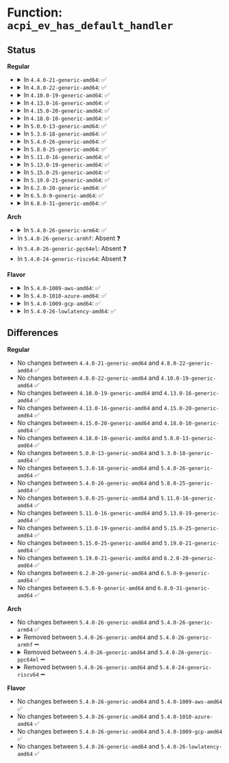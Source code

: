 # Function: <code>acpi_ev_has_default_handler</code>

## Status
<b>Regular</b>
<ul>
<li>
<details>
<summary>In <code>4.4.0-21-generic-amd64</code>: ✅</summary>

```c
u8 acpi_ev_has_default_handler(struct acpi_namespace_node * node, acpi_adr_space_type space_id)
```

```json
{
  "name": "acpi_ev_has_default_handler",
  "collision_type": "Unique Global",
  "inline_type": "No",
  "funcs": [
    {
      "addr": 18446744071583634491,
      "name": "acpi_ev_has_default_handler",
      "external": true,
      "loc": "drivers/acpi/acpica/evhandler.c:152",
      "file": "drivers/acpi/acpica/evhandler.c",
      "inline": "seen, unknown",
      "caller_inline": [],
      "caller_func": [
        "drivers/acpi/acpica/evregion.c:acpi_ev_initialize_op_regions"
      ]
    }
  ],
  "symbols": [
    {
      "addr": 18446744071583634491,
      "name": "acpi_ev_has_default_handler",
      "section": ".text",
      "bind": "STB_GLOBAL",
      "size": 62
    }
  ]
}
```
</details>
</li>
<li>
<details>
<summary>In <code>4.8.0-22-generic-amd64</code>: ✅</summary>

```c
u8 acpi_ev_has_default_handler(struct acpi_namespace_node * node, acpi_adr_space_type space_id)
```

```json
{
  "name": "acpi_ev_has_default_handler",
  "collision_type": "Unique Global",
  "inline_type": "No",
  "funcs": [
    {
      "addr": 18446744071583957357,
      "name": "acpi_ev_has_default_handler",
      "external": true,
      "loc": "drivers/acpi/acpica/evhandler.c:152",
      "file": "drivers/acpi/acpica/evhandler.c",
      "inline": "seen, unknown",
      "caller_inline": [],
      "caller_func": [
        "drivers/acpi/acpica/evregion.c:acpi_ev_initialize_op_regions"
      ]
    }
  ],
  "symbols": [
    {
      "addr": 18446744071583957357,
      "name": "acpi_ev_has_default_handler",
      "section": ".text",
      "bind": "STB_GLOBAL",
      "size": 62
    }
  ]
}
```
</details>
</li>
<li>
<details>
<summary>In <code>4.10.0-19-generic-amd64</code>: ✅</summary>

```c
u8 acpi_ev_has_default_handler(struct acpi_namespace_node * node, acpi_adr_space_type space_id)
```

```json
{
  "name": "acpi_ev_has_default_handler",
  "collision_type": "Unique Global",
  "inline_type": "No",
  "funcs": [
    {
      "addr": 18446744071584099027,
      "name": "acpi_ev_has_default_handler",
      "external": true,
      "loc": "drivers/acpi/acpica/evhandler.c:152",
      "file": "drivers/acpi/acpica/evhandler.c",
      "inline": "seen, unknown",
      "caller_inline": [],
      "caller_func": [
        "drivers/acpi/acpica/evregion.c:acpi_ev_initialize_op_regions"
      ]
    }
  ],
  "symbols": [
    {
      "addr": 18446744071584099027,
      "name": "acpi_ev_has_default_handler",
      "section": ".text",
      "bind": "STB_GLOBAL",
      "size": 62
    }
  ]
}
```
</details>
</li>
<li>
<details>
<summary>In <code>4.13.0-16-generic-amd64</code>: ✅</summary>

```c
u8 acpi_ev_has_default_handler(struct acpi_namespace_node * node, acpi_adr_space_type space_id)
```

```json
{
  "name": "acpi_ev_has_default_handler",
  "collision_type": "Unique Global",
  "inline_type": "No",
  "funcs": [
    {
      "addr": 18446744071584165919,
      "name": "acpi_ev_has_default_handler",
      "external": true,
      "loc": "drivers/acpi/acpica/evhandler.c:152",
      "file": "drivers/acpi/acpica/evhandler.c",
      "inline": "seen, unknown",
      "caller_inline": [],
      "caller_func": [
        "drivers/acpi/acpica/evregion.c:acpi_ev_initialize_op_regions"
      ]
    }
  ],
  "symbols": [
    {
      "addr": 18446744071584165919,
      "name": "acpi_ev_has_default_handler",
      "section": ".text",
      "bind": "STB_GLOBAL",
      "size": 62
    }
  ]
}
```
</details>
</li>
<li>
<details>
<summary>In <code>4.15.0-20-generic-amd64</code>: ✅</summary>

```c
u8 acpi_ev_has_default_handler(struct acpi_namespace_node * node, acpi_adr_space_type space_id)
```

```json
{
  "name": "acpi_ev_has_default_handler",
  "collision_type": "Unique Global",
  "inline_type": "No",
  "funcs": [
    {
      "addr": 18446744071584463493,
      "name": "acpi_ev_has_default_handler",
      "external": true,
      "loc": "drivers/acpi/acpica/evhandler.c:152",
      "file": "drivers/acpi/acpica/evhandler.c",
      "inline": "seen, unknown",
      "caller_inline": [],
      "caller_func": [
        "drivers/acpi/acpica/evregion.c:acpi_ev_initialize_op_regions"
      ]
    }
  ],
  "symbols": [
    {
      "addr": 18446744071584463493,
      "name": "acpi_ev_has_default_handler",
      "section": ".text",
      "bind": "STB_GLOBAL",
      "size": 62
    }
  ]
}
```
</details>
</li>
<li>
<details>
<summary>In <code>4.18.0-10-generic-amd64</code>: ✅</summary>

```c
u8 acpi_ev_has_default_handler(struct acpi_namespace_node * node, acpi_adr_space_type space_id)
```

```json
{
  "name": "acpi_ev_has_default_handler",
  "collision_type": "Unique Global",
  "inline_type": "No",
  "funcs": [
    {
      "addr": 18446744071584687618,
      "name": "acpi_ev_has_default_handler",
      "external": true,
      "loc": "drivers/acpi/acpica/evhandler.c:118",
      "file": "drivers/acpi/acpica/evhandler.c",
      "inline": "seen, unknown",
      "caller_inline": [],
      "caller_func": [
        "drivers/acpi/acpica/evregion.c:acpi_ev_initialize_op_regions"
      ]
    }
  ],
  "symbols": [
    {
      "addr": 18446744071584687618,
      "name": "acpi_ev_has_default_handler",
      "section": ".text",
      "bind": "STB_GLOBAL",
      "size": 61
    }
  ]
}
```
</details>
</li>
<li>
<details>
<summary>In <code>5.0.0-13-generic-amd64</code>: ✅</summary>

```c
u8 acpi_ev_has_default_handler(struct acpi_namespace_node * node, acpi_adr_space_type space_id)
```

```json
{
  "name": "acpi_ev_has_default_handler",
  "collision_type": "Unique Global",
  "inline_type": "No",
  "funcs": [
    {
      "addr": 18446744071584787620,
      "name": "acpi_ev_has_default_handler",
      "external": true,
      "loc": "drivers/acpi/acpica/evhandler.c:118",
      "file": "drivers/acpi/acpica/evhandler.c",
      "inline": "seen, unknown",
      "caller_inline": [],
      "caller_func": [
        "drivers/acpi/acpica/evregion.c:acpi_ev_initialize_op_regions"
      ]
    }
  ],
  "symbols": [
    {
      "addr": 18446744071584787620,
      "name": "acpi_ev_has_default_handler",
      "section": ".text",
      "bind": "STB_GLOBAL",
      "size": 59
    }
  ]
}
```
</details>
</li>
<li>
<details>
<summary>In <code>5.3.0-18-generic-amd64</code>: ✅</summary>

```c
u8 acpi_ev_has_default_handler(struct acpi_namespace_node * node, acpi_adr_space_type space_id)
```

```json
{
  "name": "acpi_ev_has_default_handler",
  "collision_type": "Unique Global",
  "inline_type": "No",
  "funcs": [
    {
      "addr": 18446744071584990356,
      "name": "acpi_ev_has_default_handler",
      "external": true,
      "loc": "drivers/acpi/acpica/evhandler.c:118",
      "file": "drivers/acpi/acpica/evhandler.c",
      "inline": "seen, unknown",
      "caller_inline": [],
      "caller_func": [
        "drivers/acpi/acpica/evregion.c:acpi_ev_initialize_op_regions"
      ]
    }
  ],
  "symbols": [
    {
      "addr": 18446744071584990356,
      "name": "acpi_ev_has_default_handler",
      "section": ".text",
      "bind": "STB_GLOBAL",
      "size": 59
    }
  ]
}
```
</details>
</li>
<li>
<details>
<summary>In <code>5.4.0-26-generic-amd64</code>: ✅</summary>

```c
u8 acpi_ev_has_default_handler(struct acpi_namespace_node * node, acpi_adr_space_type space_id)
```

```json
{
  "name": "acpi_ev_has_default_handler",
  "collision_type": "Unique Global",
  "inline_type": "No",
  "funcs": [
    {
      "addr": 18446744071585126359,
      "name": "acpi_ev_has_default_handler",
      "external": true,
      "loc": "drivers/acpi/acpica/evhandler.c:118",
      "file": "drivers/acpi/acpica/evhandler.c",
      "inline": "seen, unknown",
      "caller_inline": [],
      "caller_func": [
        "drivers/acpi/acpica/evregion.c:acpi_ev_initialize_op_regions"
      ]
    }
  ],
  "symbols": [
    {
      "addr": 18446744071585126359,
      "name": "acpi_ev_has_default_handler",
      "section": ".text",
      "bind": "STB_GLOBAL",
      "size": 59
    }
  ]
}
```
</details>
</li>
<li>
<details>
<summary>In <code>5.8.0-25-generic-amd64</code>: ✅</summary>

```c
u8 acpi_ev_has_default_handler(struct acpi_namespace_node * node, acpi_adr_space_type space_id)
```

```json
{
  "name": "acpi_ev_has_default_handler",
  "collision_type": "Unique Global",
  "inline_type": "No",
  "funcs": [
    {
      "addr": 18446744071585831302,
      "name": "acpi_ev_has_default_handler",
      "external": true,
      "loc": "drivers/acpi/acpica/evhandler.c:118",
      "file": "drivers/acpi/acpica/evhandler.c",
      "inline": "seen, unknown",
      "caller_inline": [],
      "caller_func": [
        "drivers/acpi/acpica/evregion.c:acpi_ev_initialize_op_regions"
      ]
    }
  ],
  "symbols": [
    {
      "addr": 18446744071585831302,
      "name": "acpi_ev_has_default_handler",
      "section": ".text",
      "bind": "STB_GLOBAL",
      "size": 59
    }
  ]
}
```
</details>
</li>
<li>
<details>
<summary>In <code>5.11.0-16-generic-amd64</code>: ✅</summary>

```c
u8 acpi_ev_has_default_handler(struct acpi_namespace_node * node, acpi_adr_space_type space_id)
```

```json
{
  "name": "acpi_ev_has_default_handler",
  "collision_type": "Unique Global",
  "inline_type": "No",
  "funcs": [
    {
      "addr": 18446744071585952266,
      "name": "acpi_ev_has_default_handler",
      "external": true,
      "loc": "drivers/acpi/acpica/evhandler.c:118",
      "file": "drivers/acpi/acpica/evhandler.c",
      "inline": "seen, unknown",
      "caller_inline": [],
      "caller_func": [
        "drivers/acpi/acpica/evregion.c:acpi_ev_initialize_op_regions"
      ]
    }
  ],
  "symbols": [
    {
      "addr": 18446744071585952266,
      "name": "acpi_ev_has_default_handler",
      "section": ".text",
      "bind": "STB_GLOBAL",
      "size": 59
    }
  ]
}
```
</details>
</li>
<li>
<details>
<summary>In <code>5.13.0-19-generic-amd64</code>: ✅</summary>

```c
u8 acpi_ev_has_default_handler(struct acpi_namespace_node * node, acpi_adr_space_type space_id)
```

```json
{
  "name": "acpi_ev_has_default_handler",
  "collision_type": "Unique Global",
  "inline_type": "No",
  "funcs": [
    {
      "addr": 18446744071585829438,
      "name": "acpi_ev_has_default_handler",
      "external": true,
      "loc": "drivers/acpi/acpica/evhandler.c:118",
      "file": "drivers/acpi/acpica/evhandler.c",
      "inline": "seen, unknown",
      "caller_inline": [],
      "caller_func": [
        "drivers/acpi/acpica/evregion.c:acpi_ev_initialize_op_regions"
      ]
    }
  ],
  "symbols": [
    {
      "addr": 18446744071585829438,
      "name": "acpi_ev_has_default_handler",
      "section": ".text",
      "bind": "STB_GLOBAL",
      "size": 59
    }
  ]
}
```
</details>
</li>
<li>
<details>
<summary>In <code>5.15.0-25-generic-amd64</code>: ✅</summary>

```c
u8 acpi_ev_has_default_handler(struct acpi_namespace_node * node, acpi_adr_space_type space_id)
```

```json
{
  "name": "acpi_ev_has_default_handler",
  "collision_type": "Unique Global",
  "inline_type": "No",
  "funcs": [
    {
      "addr": 18446744071586315909,
      "name": "acpi_ev_has_default_handler",
      "external": true,
      "loc": "drivers/acpi/acpica/evhandler.c:118",
      "file": "drivers/acpi/acpica/evhandler.c",
      "inline": "seen, unknown",
      "caller_inline": [],
      "caller_func": [
        "drivers/acpi/acpica/evregion.c:acpi_ev_initialize_op_regions"
      ]
    }
  ],
  "symbols": [
    {
      "addr": 18446744071586315909,
      "name": "acpi_ev_has_default_handler",
      "section": ".text",
      "bind": "STB_GLOBAL",
      "size": 59
    }
  ]
}
```
</details>
</li>
<li>
<details>
<summary>In <code>5.19.0-21-generic-amd64</code>: ✅</summary>

```c
u8 acpi_ev_has_default_handler(struct acpi_namespace_node * node, acpi_adr_space_type space_id)
```

```json
{
  "name": "acpi_ev_has_default_handler",
  "collision_type": "Unique Global",
  "inline_type": "No",
  "funcs": [
    {
      "addr": 18446744071587561562,
      "name": "acpi_ev_has_default_handler",
      "external": true,
      "loc": "drivers/acpi/acpica/evhandler.c:118",
      "file": "drivers/acpi/acpica/evhandler.c",
      "inline": "seen, unknown",
      "caller_inline": [],
      "caller_func": [
        "drivers/acpi/acpica/evregion.c:acpi_ev_initialize_op_regions"
      ]
    }
  ],
  "symbols": [
    {
      "addr": 18446744071587561562,
      "name": "acpi_ev_has_default_handler",
      "section": ".text",
      "bind": "STB_GLOBAL",
      "size": 69
    }
  ]
}
```
</details>
</li>
<li>
<details>
<summary>In <code>6.2.0-20-generic-amd64</code>: ✅</summary>

```c
u8 acpi_ev_has_default_handler(struct acpi_namespace_node * node, acpi_adr_space_type space_id)
```

```json
{
  "name": "acpi_ev_has_default_handler",
  "collision_type": "Unique Global",
  "inline_type": "No",
  "funcs": [
    {
      "addr": 18446744071588846800,
      "name": "acpi_ev_has_default_handler",
      "external": true,
      "loc": "drivers/acpi/acpica/evhandler.c:118",
      "file": "drivers/acpi/acpica/evhandler.c",
      "inline": "seen, unknown",
      "caller_inline": [],
      "caller_func": [
        "drivers/acpi/acpica/evregion.c:acpi_ev_initialize_op_regions"
      ]
    }
  ],
  "symbols": [
    {
      "addr": 18446744071588846800,
      "name": "acpi_ev_has_default_handler",
      "section": ".text",
      "bind": "STB_GLOBAL",
      "size": 96
    }
  ]
}
```
</details>
</li>
<li>
<details>
<summary>In <code>6.5.0-9-generic-amd64</code>: ✅</summary>

```c
u8 acpi_ev_has_default_handler(struct acpi_namespace_node * node, acpi_adr_space_type space_id)
```

```json
{
  "name": "acpi_ev_has_default_handler",
  "collision_type": "Unique Global",
  "inline_type": "No",
  "funcs": [
    {
      "addr": 18446744071589136144,
      "name": "acpi_ev_has_default_handler",
      "external": true,
      "loc": "drivers/acpi/acpica/evhandler.c:118",
      "file": "drivers/acpi/acpica/evhandler.c",
      "inline": "seen, unknown",
      "caller_inline": [],
      "caller_func": [
        "drivers/acpi/acpica/evregion.c:acpi_ev_initialize_op_regions"
      ]
    }
  ],
  "symbols": [
    {
      "addr": 18446744071589136144,
      "name": "acpi_ev_has_default_handler",
      "section": ".text",
      "bind": "STB_GLOBAL",
      "size": 96
    }
  ]
}
```
</details>
</li>
<li>
<details>
<summary>In <code>6.8.0-31-generic-amd64</code>: ✅</summary>

```c
u8 acpi_ev_has_default_handler(struct acpi_namespace_node * node, acpi_adr_space_type space_id)
```

```json
{
  "name": "acpi_ev_has_default_handler",
  "collision_type": "Unique Global",
  "inline_type": "No",
  "funcs": [
    {
      "addr": 18446744071589442160,
      "name": "acpi_ev_has_default_handler",
      "external": true,
      "loc": "drivers/acpi/acpica/evhandler.c:118",
      "file": "drivers/acpi/acpica/evhandler.c",
      "inline": "seen, unknown",
      "caller_inline": [],
      "caller_func": [
        "drivers/acpi/acpica/evregion.c:acpi_ev_initialize_op_regions"
      ]
    }
  ],
  "symbols": [
    {
      "addr": 18446744071589442160,
      "name": "acpi_ev_has_default_handler",
      "section": ".text",
      "bind": "STB_GLOBAL",
      "size": 96
    }
  ]
}
```
</details>
</li>
</ul>
<b>Arch</b>
<ul>
<li>
<details>
<summary>In <code>5.4.0-26-generic-arm64</code>: ✅</summary>

```c
u8 acpi_ev_has_default_handler(struct acpi_namespace_node * node, acpi_adr_space_type space_id)
```

```json
{
  "name": "acpi_ev_has_default_handler",
  "collision_type": "Unique Global",
  "inline_type": "No",
  "funcs": [
    {
      "addr": 18446603336497503356,
      "name": "acpi_ev_has_default_handler",
      "external": true,
      "loc": "drivers/acpi/acpica/evhandler.c:118",
      "file": "drivers/acpi/acpica/evhandler.c",
      "inline": "seen, unknown",
      "caller_inline": [],
      "caller_func": [
        "drivers/acpi/acpica/evregion.c:acpi_ev_initialize_op_regions"
      ]
    }
  ],
  "symbols": [
    {
      "addr": 18446603336497503356,
      "name": "acpi_ev_has_default_handler",
      "section": ".text",
      "bind": "STB_GLOBAL",
      "size": 96
    }
  ]
}
```
</details>
</li>
<li>
In <code>5.4.0-26-generic-armhf</code>: Absent ❓
</li>
<li>
In <code>5.4.0-26-generic-ppc64el</code>: Absent ❓
</li>
<li>
In <code>5.4.0-24-generic-riscv64</code>: Absent ❓
</li>
</ul>
<b>Flavor</b>
<ul>
<li>
<details>
<summary>In <code>5.4.0-1009-aws-amd64</code>: ✅</summary>

```c
u8 acpi_ev_has_default_handler(struct acpi_namespace_node * node, acpi_adr_space_type space_id)
```

```json
{
  "name": "acpi_ev_has_default_handler",
  "collision_type": "Unique Global",
  "inline_type": "No",
  "funcs": [
    {
      "addr": 18446744071585033413,
      "name": "acpi_ev_has_default_handler",
      "external": true,
      "loc": "drivers/acpi/acpica/evhandler.c:118",
      "file": "drivers/acpi/acpica/evhandler.c",
      "inline": "seen, unknown",
      "caller_inline": [],
      "caller_func": [
        "drivers/acpi/acpica/evregion.c:acpi_ev_initialize_op_regions"
      ]
    }
  ],
  "symbols": [
    {
      "addr": 18446744071585033413,
      "name": "acpi_ev_has_default_handler",
      "section": ".text",
      "bind": "STB_GLOBAL",
      "size": 59
    }
  ]
}
```
</details>
</li>
<li>
<details>
<summary>In <code>5.4.0-1010-azure-amd64</code>: ✅</summary>

```c
u8 acpi_ev_has_default_handler(struct acpi_namespace_node * node, acpi_adr_space_type space_id)
```

```json
{
  "name": "acpi_ev_has_default_handler",
  "collision_type": "Unique Global",
  "inline_type": "No",
  "funcs": [
    {
      "addr": 18446744071584949016,
      "name": "acpi_ev_has_default_handler",
      "external": true,
      "loc": "drivers/acpi/acpica/evhandler.c:118",
      "file": "drivers/acpi/acpica/evhandler.c",
      "inline": "seen, unknown",
      "caller_inline": [],
      "caller_func": [
        "drivers/acpi/acpica/evregion.c:acpi_ev_initialize_op_regions"
      ]
    }
  ],
  "symbols": [
    {
      "addr": 18446744071584949016,
      "name": "acpi_ev_has_default_handler",
      "section": ".text",
      "bind": "STB_GLOBAL",
      "size": 59
    }
  ]
}
```
</details>
</li>
<li>
<details>
<summary>In <code>5.4.0-1009-gcp-amd64</code>: ✅</summary>

```c
u8 acpi_ev_has_default_handler(struct acpi_namespace_node * node, acpi_adr_space_type space_id)
```

```json
{
  "name": "acpi_ev_has_default_handler",
  "collision_type": "Unique Global",
  "inline_type": "No",
  "funcs": [
    {
      "addr": 18446744071585077943,
      "name": "acpi_ev_has_default_handler",
      "external": true,
      "loc": "drivers/acpi/acpica/evhandler.c:118",
      "file": "drivers/acpi/acpica/evhandler.c",
      "inline": "seen, unknown",
      "caller_inline": [],
      "caller_func": [
        "drivers/acpi/acpica/evregion.c:acpi_ev_initialize_op_regions"
      ]
    }
  ],
  "symbols": [
    {
      "addr": 18446744071585077943,
      "name": "acpi_ev_has_default_handler",
      "section": ".text",
      "bind": "STB_GLOBAL",
      "size": 59
    }
  ]
}
```
</details>
</li>
<li>
<details>
<summary>In <code>5.4.0-26-lowlatency-amd64</code>: ✅</summary>

```c
u8 acpi_ev_has_default_handler(struct acpi_namespace_node * node, acpi_adr_space_type space_id)
```

```json
{
  "name": "acpi_ev_has_default_handler",
  "collision_type": "Unique Global",
  "inline_type": "No",
  "funcs": [
    {
      "addr": 18446744071585184103,
      "name": "acpi_ev_has_default_handler",
      "external": true,
      "loc": "drivers/acpi/acpica/evhandler.c:118",
      "file": "drivers/acpi/acpica/evhandler.c",
      "inline": "seen, unknown",
      "caller_inline": [],
      "caller_func": [
        "drivers/acpi/acpica/evregion.c:acpi_ev_initialize_op_regions"
      ]
    }
  ],
  "symbols": [
    {
      "addr": 18446744071585184103,
      "name": "acpi_ev_has_default_handler",
      "section": ".text",
      "bind": "STB_GLOBAL",
      "size": 59
    }
  ]
}
```
</details>
</li>
</ul>

## Differences
<b>Regular</b>
<ul>
<li>
No changes between <code>4.4.0-21-generic-amd64</code> and <code>4.8.0-22-generic-amd64</code> ✅
</li>
<li>
No changes between <code>4.8.0-22-generic-amd64</code> and <code>4.10.0-19-generic-amd64</code> ✅
</li>
<li>
No changes between <code>4.10.0-19-generic-amd64</code> and <code>4.13.0-16-generic-amd64</code> ✅
</li>
<li>
No changes between <code>4.13.0-16-generic-amd64</code> and <code>4.15.0-20-generic-amd64</code> ✅
</li>
<li>
No changes between <code>4.15.0-20-generic-amd64</code> and <code>4.18.0-10-generic-amd64</code> ✅
</li>
<li>
No changes between <code>4.18.0-10-generic-amd64</code> and <code>5.0.0-13-generic-amd64</code> ✅
</li>
<li>
No changes between <code>5.0.0-13-generic-amd64</code> and <code>5.3.0-18-generic-amd64</code> ✅
</li>
<li>
No changes between <code>5.3.0-18-generic-amd64</code> and <code>5.4.0-26-generic-amd64</code> ✅
</li>
<li>
No changes between <code>5.4.0-26-generic-amd64</code> and <code>5.8.0-25-generic-amd64</code> ✅
</li>
<li>
No changes between <code>5.8.0-25-generic-amd64</code> and <code>5.11.0-16-generic-amd64</code> ✅
</li>
<li>
No changes between <code>5.11.0-16-generic-amd64</code> and <code>5.13.0-19-generic-amd64</code> ✅
</li>
<li>
No changes between <code>5.13.0-19-generic-amd64</code> and <code>5.15.0-25-generic-amd64</code> ✅
</li>
<li>
No changes between <code>5.15.0-25-generic-amd64</code> and <code>5.19.0-21-generic-amd64</code> ✅
</li>
<li>
No changes between <code>5.19.0-21-generic-amd64</code> and <code>6.2.0-20-generic-amd64</code> ✅
</li>
<li>
No changes between <code>6.2.0-20-generic-amd64</code> and <code>6.5.0-9-generic-amd64</code> ✅
</li>
<li>
No changes between <code>6.5.0-9-generic-amd64</code> and <code>6.8.0-31-generic-amd64</code> ✅
</li>
</ul>
<b>Arch</b>
<ul>
<li>
No changes between <code>5.4.0-26-generic-amd64</code> and <code>5.4.0-26-generic-arm64</code> ✅
</li>
<li>
<details>
<summary>Removed between <code>5.4.0-26-generic-amd64</code> and <code>5.4.0-26-generic-armhf</code> ➖</summary>

```c
u8 acpi_ev_has_default_handler(struct acpi_namespace_node * node, acpi_adr_space_type space_id)
```
</details>
</li>
<li>
<details>
<summary>Removed between <code>5.4.0-26-generic-amd64</code> and <code>5.4.0-26-generic-ppc64el</code> ➖</summary>

```c
u8 acpi_ev_has_default_handler(struct acpi_namespace_node * node, acpi_adr_space_type space_id)
```
</details>
</li>
<li>
<details>
<summary>Removed between <code>5.4.0-26-generic-amd64</code> and <code>5.4.0-24-generic-riscv64</code> ➖</summary>

```c
u8 acpi_ev_has_default_handler(struct acpi_namespace_node * node, acpi_adr_space_type space_id)
```
</details>
</li>
</ul>
<b>Flavor</b>
<ul>
<li>
No changes between <code>5.4.0-26-generic-amd64</code> and <code>5.4.0-1009-aws-amd64</code> ✅
</li>
<li>
No changes between <code>5.4.0-26-generic-amd64</code> and <code>5.4.0-1010-azure-amd64</code> ✅
</li>
<li>
No changes between <code>5.4.0-26-generic-amd64</code> and <code>5.4.0-1009-gcp-amd64</code> ✅
</li>
<li>
No changes between <code>5.4.0-26-generic-amd64</code> and <code>5.4.0-26-lowlatency-amd64</code> ✅
</li>
</ul>
